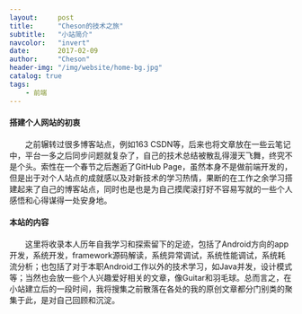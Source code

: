 ```yaml
---
layout:     post
title:      "Cheson的技术之旅"
subtitle:   "小站简介"
navcolor:   "invert"
date:       2017-02-09
author:     "Cheson"
header-img: "/img/website/home-bg.jpg"
catalog: true
tags:
    - 前端
---
```


#### 搭建个人网站的初衷

&emsp;&emsp;之前辗转过很多博客站点，例如163 CSDN等，后来也将文章放在一些云笔记中，平台一多之后同步问题就复杂了，自己的技术总结被散乱得漫天飞舞，终究不是个头。索性在一个春节之后邂逅了GitHub Page，虽然本身不是做前端开发的，但是出于对个人站点的成就感以及对新技术的学习热情，果断的在工作之余学习搭建起来了自己的博客站点，同时也是也是为自己摸爬滚打好不容易写就的一些个人感悟和心得谋得一处安身地。

#### 本站的内容

&emsp;&emsp;这里将收录本人历年自我学习和探索留下的足迹，包括了Android方向的app开发，系统开发，framework源码解读，系统异常调试，系统性能调试，系统耗流分析；也包括了对于本职Android工作以外的技术学习，如Java并发，设计模式等；当然也会放一些个人兴趣爱好相关的文章，像Guitar和羽毛球。总而言之，在小站建立后的一段时间，我将搜集之前散落在各处的我的原创文章都分门别类的聚集于此，是对自己回顾和沉淀。

